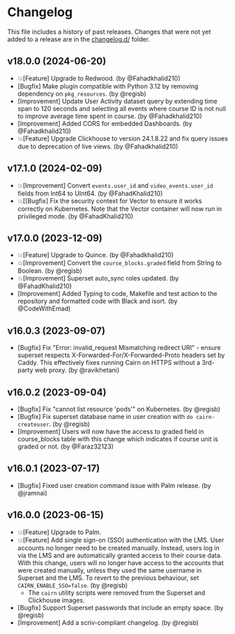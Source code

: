 # Changelog

This file includes a history of past releases. Changes that were not yet added to a release are in the [changelog.d/](./changelog.d) folder.

<!--
⚠️ DO NOT ADD YOUR CHANGES TO THIS FILE! (unless you want to modify existing changelog entries in this file)
Changelog entries are managed by scriv. After you have made some changes to this plugin, create a changelog entry with:

    scriv create

Edit and commit the newly-created file in changelog.d.

If you need to create a new release, create a separate commit just for that. It is important to respect these
instructions, because git commits are used to generate release notes:
  - Modify the version number in `__about__.py`.
  - Collect changelog entries with `scriv collect`
  - The title of the commit should be the same as the new version: "vX.Y.Z".
-->

<!-- scriv-insert-here -->

<a id='changelog-18.0.0'></a>
## v18.0.0 (2024-06-20)

- 💥[Feature] Upgrade to Redwood. (by @Fahadkhalid210)
- [Bugfix] Make plugin compatible with Python 3.12 by removing dependency on `pkg_resources`. (by @regisb)
- [Improvement] Update User Activity dataset query by extending time span to 120 seconds and selecting all events where course ID is not null to improve average time spent in course. (by @Fahadkhalid210)
- [Improvement] Added CORS for embedded Dashboards. (by @Fahadkhalid210)
- 💥[Feature] Upgrade Clickhouse to version 24.1.8.22 and fix query issues due to deprecation of live views. (by @Fahadkhalid210)

<a id='changelog-17.1.0'></a>
## v17.1.0 (2024-02-09)

- 💥[Improvement] Convert `events.user_id` and `video_events.user_id` fields from Int64 to UInt64. (by @FahadKhalid210)
- 💥[[Bugfix] Fix the security context for Vector to ensure it works correctly on Kubernetes. Note that the Vector container will now run in privileged mode. (by @FahadKhalid210)

<a id='changelog-17.0.0'></a>
## v17.0.0 (2023-12-09)

- 💥[Feature] Upgrade to Quince. (by @Fahadkhalid210)
- 💥[Improvement] Convert the `course_blocks.graded` field from String to Boolean. (by @regisb)
- 💥[Improvement] Superset auto_sync roles updated. (by @FahadKhalid210)
- [Improvement] Added Typing to code, Makefile and test action to the repository and formatted code with Black and isort. (by @CodeWithEmad)

<a id='changelog-16.0.3'></a>
## v16.0.3 (2023-09-07)

- [Bugfix] Fix "Error: invalid_request Mismatching redirect URI" - ensure superset respects X-Forwarded-For/X-Forwarded-Proto headers set by Caddy. This effectively fixes running Cairn on HTTPS without a 3rd-party web proxy. (by @ravikhetani)

<a id='changelog-16.0.2'></a>
## v16.0.2 (2023-09-04)

- [Bugfix] Fix "cannot list resource 'pods'" on Kubernetes. (by @regisb)
- [Bugfix] Fix superset database name in user creation with `do cairn-createuser`. (by @regisb)
- [Improvement] Users will now have the access to graded field in course_blocks table with this change which indicates if course unit is graded or not. (by @Faraz32123)

<a id='changelog-16.0.1'></a>
## v16.0.1 (2023-07-17)

- [Bugfix] Fixed user creation command issue with Palm release. (by @jramnai)

<a id='changelog-16.0.0'></a>
## v16.0.0 (2023-06-15)

- 💥[Feature] Upgrade to Palm.
- 💥[Feature] Add single sign-on (SSO) authentication with the LMS. User accounts no longer need to be created manually. Instead, users log in via the LMS and are automatically granted access to their course data. With this change, users will no longer have access to the accounts that were created manually, unless they used the same username in Superset and the LMS. To revert to the previous behaviour, set `CAIRN_ENABLE_SSO=false`. (by @regisb)
    - The `cairn` utility scripts were removed from the Superset and Clickhouse images.
- [Bugfix] Support Superset passwords that include an empty space. (by @regisb)
- [Improvement] Add a scriv-compliant changelog. (by @regisb)

